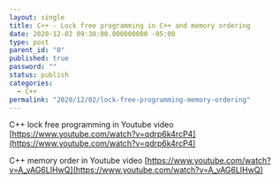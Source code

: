 ```yaml
---
layout: single
title: C++ - Lock free programming in C++ and memory ordering
date: 2020-12-02 09:30:00.000000000 -05:00
type: post
parent_id: "0"
published: true
password: ""
status: publish
categories:
  - C++
permalink: "2020/12/02/lock-free-programming-memory-ordering"
---
```

C++ lock free programming in Youtube video
[https://www.youtube.com/watch?v=qdrp6k4rcP4](https://www.youtube.com/watch?v=qdrp6k4rcP4)

C++ memory order in Youtube video
[https://www.youtube.com/watch?v=A_vAG6LIHwQ](https://www.youtube.com/watch?v=A_vAG6LIHwQ)